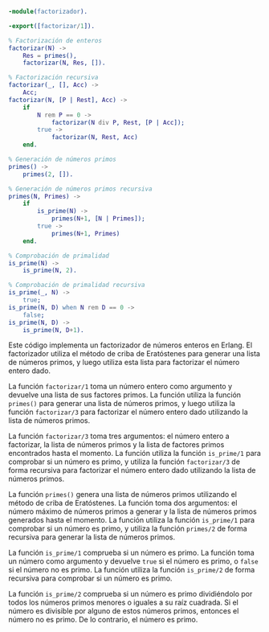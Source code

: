 ```erlang
-module(factorizador).

-export([factorizar/1]).

% Factorización de enteros
factorizar(N) ->
    Res = primes(),
    factorizar(N, Res, []).

% Factorización recursiva
factorizar(_, [], Acc) ->
    Acc;
factorizar(N, [P | Rest], Acc) ->
    if
        N rem P == 0 ->
            factorizar(N div P, Rest, [P | Acc]);
        true ->
            factorizar(N, Rest, Acc)
    end.

% Generación de números primos
primes() ->
    primes(2, []).

% Generación de números primos recursiva
primes(N, Primes) ->
    if
        is_prime(N) ->
            primes(N+1, [N | Primes]);
        true ->
            primes(N+1, Primes)
    end.

% Comprobación de primalidad
is_prime(N) ->
    is_prime(N, 2).

% Comprobación de primalidad recursiva
is_prime(_, N) ->
    true;
is_prime(N, D) when N rem D == 0 ->
    false;
is_prime(N, D) ->
    is_prime(N, D+1).
```

Este código implementa un factorizador de números enteros en Erlang. El factorizador utiliza el método de criba de Eratóstenes para generar una lista de números primos, y luego utiliza esta lista para factorizar el número entero dado.

La función `factorizar/1` toma un número entero como argumento y devuelve una lista de sus factores primos. La función utiliza la función `primes()` para generar una lista de números primos, y luego utiliza la función `factorizar/3` para factorizar el número entero dado utilizando la lista de números primos.

La función `factorizar/3` toma tres argumentos: el número entero a factorizar, la lista de números primos y la lista de factores primos encontrados hasta el momento. La función utiliza la función `is_prime/1` para comprobar si un número es primo, y utiliza la función `factorizar/3` de forma recursiva para factorizar el número entero dado utilizando la lista de números primos.

La función `primes()` genera una lista de números primos utilizando el método de criba de Eratóstenes. La función toma dos argumentos: el número máximo de números primos a generar y la lista de números primos generados hasta el momento. La función utiliza la función `is_prime/1` para comprobar si un número es primo, y utiliza la función `primes/2` de forma recursiva para generar la lista de números primos.

La función `is_prime/1` comprueba si un número es primo. La función toma un número como argumento y devuelve `true` si el número es primo, o `false` si el número no es primo. La función utiliza la función `is_prime/2` de forma recursiva para comprobar si un número es primo.

La función `is_prime/2` comprueba si un número es primo dividiéndolo por todos los números primos menores o iguales a su raíz cuadrada. Si el número es divisible por alguno de estos números primos, entonces el número no es primo. De lo contrario, el número es primo.